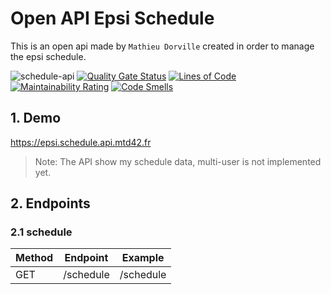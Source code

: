 # Open API Epsi Schedule

This is an open api made by `Mathieu Dorville` created in order to manage the epsi schedule.

![schedule-api](https://github.com/mtd42/schedule-api/workflows/schedule-api/badge.svg?branch=master)
[![Quality Gate Status](https://sonarcloud.io/api/project_badges/measure?project=mtd42_schedule-api&metric=alert_status)](https://sonarcloud.io/dashboard?id=mtd42_schedule-api)
[![Lines of Code](https://sonarcloud.io/api/project_badges/measure?project=mtd42_schedule-api&metric=ncloc)](https://sonarcloud.io/dashboard?id=mtd42_schedule-api)
[![Maintainability Rating](https://sonarcloud.io/api/project_badges/measure?project=mtd42_schedule-api&metric=sqale_rating)](https://sonarcloud.io/dashboard?id=mtd42_schedule-api)
[![Code Smells](https://sonarcloud.io/api/project_badges/measure?project=mtd42_schedule-api&metric=code_smells)](https://sonarcloud.io/dashboard?id=mtd42_schedule-api)


## 1. Demo

https://epsi.schedule.api.mtd42.fr

>  Note: The API show my schedule data, multi-user is not implemented yet.

## 2. Endpoints

### 2.1 schedule

| Method | Endpoint  | Example   |
| ------ | --------- | --------- |
| GET    | /schedule | /schedule |
